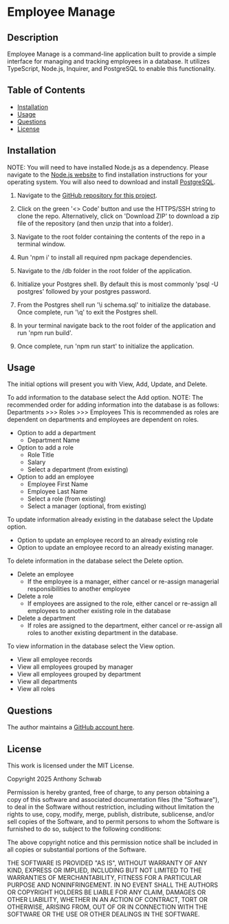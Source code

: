# Employee Manage

## Description

Employee Manage is a command-line application built to provide a simple interface for managing and tracking employees in a database. It utilizes TypeScript, Node.js, Inquirer, and PostgreSQL to enable this functionality.

## Table of Contents

- [Installation](#installation)
- [Usage](#usage)
- [Questions](#questions)
- [License](#license)

## Installation

NOTE: You will need to have installed Node.js as a dependency. Please navigate to the [Node.js website](https://nodejs.org) to find installation instructions for your operating system. You will also need to download and install [PostgreSQL](https://www.postgresql.org).

1. Navigate to the [GitHub repository for this project](https://github.com/ant-codes-42/employee-manage).

2. Click on the green '<> Code' button and use the HTTPS/SSH string to clone the repo. Alternatively, click on 'Download ZIP' to download a zip file of the repository (and then unzip that into a folder).

3. Navigate to the root folder containing the contents of the repo in a terminal window.

4. Run 'npm i' to install all required npm package dependencies.

5. Navigate to the /db folder in the root folder of the application.

6. Initialize your Postgres shell. By default this is most commonly 'psql -U postgres' followed by your postgres password.

7. From the Postgres shell run '\i schema.sql' to initialize the database. Once complete, run '\q' to exit the Postgres shell.

8. In your terminal navigate back to the root folder of the application and run 'npm run build'.

9. Once complete, run 'npm run start' to initialize the application.

## Usage

The initial options will present you with View, Add, Update, and Delete.

To add information to the database select the Add option.
NOTE: The recommended order for adding information into the database is as follows:
Departments >>> Roles >>> Employees
This is recommended as roles are dependent on departments and employees are dependent on roles.
- Option to add a department
    - Department Name
- Option to add a role
    - Role Title
    - Salary
    - Select a department (from existing)
- Option to add an employee
    - Employee First Name
    - Employee Last Name
    - Select a role (from existing)
    - Select a manager (optional, from existing)

To update information already existing in the database select the Update option.
- Option to update an employee record to an already existing role
- Option to update an employee record to an already existing manager.

To delete information in the database select the Delete option.
- Delete an employee
    - If the employee is a manager, either cancel or re-assign managerial responsibilities to another employee
- Delete a role
    - If employees are assigned to the role, either cancel or re-assign all employees to another existing role in the database
- Delete a department
    - If roles are assigned to the department, either cancel or re-assign all roles to another existing department in the database.

To view information in the database select the View option.
- View all employee records
- View all employees grouped by manager
- View all employees grouped by department
- View all departments
- View all roles

## Questions

The author maintains a [GitHub account here](https://github.com/ant-codes-42).

## License

This work is licensed under the MIT License.

Copyright 2025 Anthony Schwab

Permission is hereby granted, free of charge, to any person obtaining a copy
of this software and associated documentation files (the "Software"), to deal
in the Software without restriction, including without limitation the rights
to use, copy, modify, merge, publish, distribute, sublicense, and/or sell
copies of the Software, and to permit persons to whom the Software is
furnished to do so, subject to the following conditions:

The above copyright notice and this permission notice shall be included in all
copies or substantial portions of the Software.

THE SOFTWARE IS PROVIDED "AS IS", WITHOUT WARRANTY OF ANY KIND,
EXPRESS OR IMPLIED, INCLUDING BUT NOT LIMITED TO THE WARRANTIES OF
MERCHANTABILITY, FITNESS FOR A PARTICULAR PURPOSE AND NONINFRINGEMENT.
IN NO EVENT SHALL THE AUTHORS OR COPYRIGHT HOLDERS BE LIABLE FOR ANY CLAIM,
DAMAGES OR OTHER LIABILITY, WHETHER IN AN ACTION OF CONTRACT, TORT OR
OTHERWISE, ARISING FROM, OUT OF OR IN CONNECTION WITH THE SOFTWARE OR THE USE
OR OTHER DEALINGS IN THE SOFTWARE.

